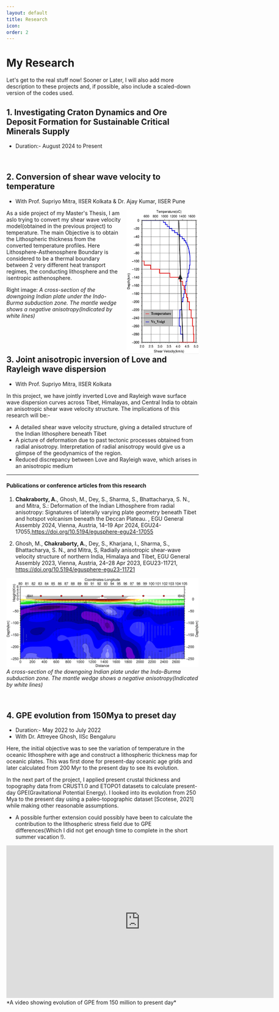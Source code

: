 ```yaml
---
layout: default
title: Research
icon: 
order: 2
---
```


<head>
    <link rel="stylesheet" href="../academicons-1.9.4/css/academicons.css"/>
    <link rel="stylesheet" href="../assets/css/tempCSS.css"/>  
     
</head>

# My Research

Let's get to the real stuff now! Sooner or Later, I will also add more description to these projects and, if possible, also include a scaled-down version of the codes used.

## 1. Investigating Craton Dynamics and Ore Deposit Formation for Sustainable Critical Minerals Supply
- Duration:- August 2024 to Present

<br>

## 2. Conversion of shear wave velocity to temperature
<!-- - Duration:- October 2023 to Present -->
- With Prof. Supriyo Mitra, IISER Kolkata & Dr. Ajay Kumar, IISER Pune


<p><img src="../assets/img/Research/vs2Tmp.webp" alt="Pineapple" style="width:5cm;height:10cm;margin-left:15px; float: right;  clear: both;"></p>


<p>As a side project of my Master's Thesis, I am aslo trying to convert my shear wave velocity model(obtained in the previous project) to temperature. The main Objective is to obtain the Lithospheric thickness from the converted temperature profiles. Here Lithosphere-Asthenosphere Boundary is considered to be a thermal boundary between 2 very different heat transport regimes, the conducting lithosphere and the isentropic asthenosphere.</p>

Right image: *A cross-section of the downgoing Indian plate under the Indo-Burma subduction zone. The mantle wedge shows a negative anisotropy(Indicated by white lines)*


<br>
    
<br>
<br>


## 3. Joint anisotropic inversion of Love and Rayleigh wave dispersion
<!-- - Duration:- September 2022 to Present -->
- With Prof. Supriyo Mitra, IISER Kolkata


In this project, we have jointly inverted Love and Rayleigh wave surface wave dispersion curves across Tibet, Himalayas, and Central India to obtain an anisotropic shear wave velocity structure. The implications of this research will be:-
- A detailed shear wave velocity structure, giving a detailed structure of the Indian lithosphere beneath Tibet
- A picture of deformation due to past tectonic processes obtained from radial anisotropy. Interpretation of radial anisotropy would give us a glimpse of the geodynamics of the region.
- Reduced discrepancy between Love and Rayleigh wave, which arises in an anisotropic medium


***   

#### Publications or conference articles from this research
1. <b>Chakraborty, A.</b>, Ghosh, M., Dey, S., Sharma, S., Bhattacharya, S. N., and Mitra, S.: Deformation of the Indian Lithosphere from radial anisotropy: Signatures of laterally varying plate geometry beneath Tibet and hotspot volcanism beneath the Deccan Plateau. , EGU General Assembly 2024, Vienna, Austria, 14–19 Apr 2024, EGU24-17055,<a href="https://doi.org/10.5194/egusphere-egu24-17055" target="_blank">https://doi.org/10.5194/egusphere-egu24-17055</a>
 
2. Ghosh, M., <b>Chakraborty, A.</b>, Dey, S., Kharjana, I., Sharma, S., Bhattacharya, S. N., and Mitra, S, Radially anisotropic shear-wave velocity structure of northern India, Himalaya and Tibet, EGU General Assembly 2023, Vienna, Austria, 24–28 Apr 2023, EGU23-11721, <a href="https://doi.org/10.5194/egusphere-egu23-11721" target="_blank">https://doi.org/10.5194/egusphere-egu23-11721</a>
 

![Image](../assets/img/Research/IBSZ.webp)
*A cross-section of the downgoing Indian plate under the Indo-Burma subduction zone. The mantle wedge shows a negative anisotropy(Indicated by white lines)*


<br>


## 4. GPE evolution from 150Mya to preset day
- Duration:- May 2022 to July 2022
- With Dr. Attreyee Ghosh, IISc Bengaluru

Here, the initial objective was to see the variation of temperature in the oceanic lithosphere with age and construct a lithospheric thickness map for oceanic plates. This was first done for present-day oceanic age grids and later calculated from 200 Myr to the present day to see its evolution.  

In the next part of the project, I applied present crustal thickness and topography data from CRUST1.0 and ETOPO1 datasets to calculate present-day GPE(Gravitational Potential Energy). I looked into its evolution from 250 Mya to the present day using a paleo-topographic dataset  [Scotese, 2021] while making other reasonable assumptions.

- A possible further extension could possibly have been to calculate the contribution to the lithospheric stress field due to GPE differences(Which I did not get enough time to complete in the short summer vacation !).

<div class="video-container">
<!-- <video autoplay loop width="700px" height="400px" controls="controls"> -->
<!-- <source src="./assets/videos/reversed.mp4" type="video/mp4"/> -->

<iframe width="700px" height="400px" src="https://www.youtube-nocookie.com/embed/lxgIwUdDW7w?&autoplay=1&mute=1&playlist=lxgIwUdDW7w&loop=1" title="YouTube video player" frameborder="0" allow="accelerometer; autoplay; clipboard-write; encrypted-media; gyroscope;" allowfullscreen></iframe>
</div>
*A video showing evolution of GPE from 150 million to present day*
